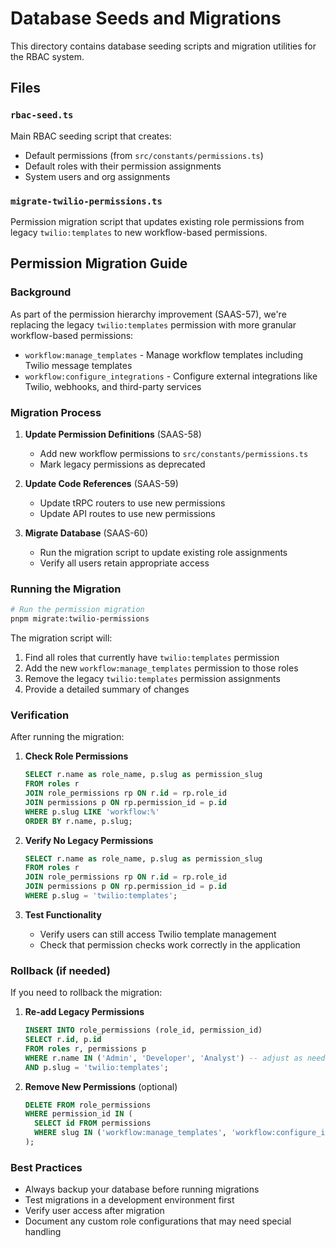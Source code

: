 # Database Seeds and Migrations

This directory contains database seeding scripts and migration utilities for the RBAC system.

## Files

### `rbac-seed.ts`
Main RBAC seeding script that creates:
- Default permissions (from `src/constants/permissions.ts`)
- Default roles with their permission assignments
- System users and org assignments

### `migrate-twilio-permissions.ts`
Permission migration script that updates existing role permissions from legacy `twilio:templates` to new workflow-based permissions.

## Permission Migration Guide

### Background
As part of the permission hierarchy improvement (SAAS-57), we're replacing the legacy `twilio:templates` permission with more granular workflow-based permissions:

- `workflow:manage_templates` - Manage workflow templates including Twilio message templates
- `workflow:configure_integrations` - Configure external integrations like Twilio, webhooks, and third-party services

### Migration Process

1. **Update Permission Definitions** (SAAS-58)
   - Add new workflow permissions to `src/constants/permissions.ts`
   - Mark legacy permissions as deprecated

2. **Update Code References** (SAAS-59)
   - Update tRPC routers to use new permissions
   - Update API routes to use new permissions

3. **Migrate Database** (SAAS-60)
   - Run the migration script to update existing role assignments
   - Verify all users retain appropriate access

### Running the Migration

```bash
# Run the permission migration
pnpm migrate:twilio-permissions
```

The migration script will:
1. Find all roles that currently have `twilio:templates` permission
2. Add the new `workflow:manage_templates` permission to those roles
3. Remove the legacy `twilio:templates` permission assignments
4. Provide a detailed summary of changes

### Verification

After running the migration:

1. **Check Role Permissions**
   ```sql
   SELECT r.name as role_name, p.slug as permission_slug
   FROM roles r
   JOIN role_permissions rp ON r.id = rp.role_id
   JOIN permissions p ON rp.permission_id = p.id
   WHERE p.slug LIKE 'workflow:%'
   ORDER BY r.name, p.slug;
   ```

2. **Verify No Legacy Permissions**
   ```sql
   SELECT r.name as role_name, p.slug as permission_slug
   FROM roles r
   JOIN role_permissions rp ON r.id = rp.role_id
   JOIN permissions p ON rp.permission_id = p.id
   WHERE p.slug = 'twilio:templates';
   ```

3. **Test Functionality**
   - Verify users can still access Twilio template management
   - Check that permission checks work correctly in the application

### Rollback (if needed)

If you need to rollback the migration:

1. **Re-add Legacy Permissions**
   ```sql
   INSERT INTO role_permissions (role_id, permission_id)
   SELECT r.id, p.id
   FROM roles r, permissions p
   WHERE r.name IN ('Admin', 'Developer', 'Analyst') -- adjust as needed
   AND p.slug = 'twilio:templates';
   ```

2. **Remove New Permissions** (optional)
   ```sql
   DELETE FROM role_permissions
   WHERE permission_id IN (
     SELECT id FROM permissions 
     WHERE slug IN ('workflow:manage_templates', 'workflow:configure_integrations')
   );
   ```

### Best Practices

- Always backup your database before running migrations
- Test migrations in a development environment first
- Verify user access after migration
- Document any custom role configurations that may need special handling 